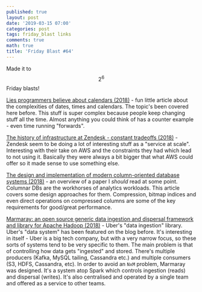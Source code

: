 ```yaml
---
published: true
layout: post
date: '2019-03-15 07:00'
categories: post
tags: friday_blast links
comments: true
math: true
title: 'Friday Blast #64'
---
```

Made it to $$2^6$$ Friday blasts!

[Lies programmers believe about calendars (2018)](https://boingboing.net/2018/09/27/corner-cases-everywhere.html) - fun little article about the complexities of dates, times and calendars. The topic's been covered here before. This stuff is super complex because people keep changing stuff all the time. Almost anything you could think of has a counter example - even time running "forwards".

[The history of infrastructure at Zendesk - constant tradeoffs (2018)](https://medium.com/zendesk-engineering/the-history-of-infrastructure-at-zendesk-constant-tradeoffs-bdfa916ff4c3) - Zendesk seem to be doing a lot of interesting stuff as a "service at scale". Interesting with their take on AWS and the constraints they had which lead to not using it. Basically they were always a bit bigger that what AWS could offer so it made sense to use something else.

[The design and implementation of modern column-oriented database systems (2018)](https://blog.acolyer.org/2018/09/26/the-design-and-implementation-of-modern-column-oriented-database-systems/) - an overview of a paper I _should_ read at some point. Columnar DBs are the workhorses of analytics workloads. This article covers some design approaches for them. Compression, bitmap indices and even direct operations on compressed columns are some of the key requirements for good/great performance.

[Marmaray: an open source generic data ingestion and dispersal framework and library for Apache Hadoop (2018)](https://eng.uber.com/marmaray-hadoop-ingestion-open-source/) - Uber's "data ingestion" library. Uber's "data system" has been featured on the blog before. It's interesting in itself - Uber is a big tech company, but with a very narrow focus, so these sorts of systems tend to be very specific to them. The main problem is that of controlling how data gets "ingested" and stored. There's multiple producers (Kafka, MySQL tailing, Cassandra etc.) and multiple consumers (S3, HDFS, Cassandra, etc). In order to avoid an `NxM` problem, Marmaray was designed. It's a system atop Spark which controls ingestion (reads) and dispersal (writes). It's also centralised and operated by a single team and offered as a service to other teams.
